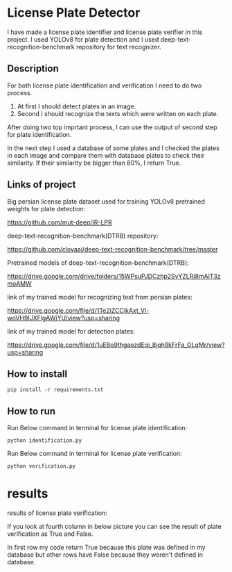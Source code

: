 # License Plate Detector 

I have made a license plate identifier and license plate verifier in this project.
I used YOLOv8 for plate detection and I used deep-text-recognition-benchmark repository for text recognizer.

## Description

For both license plate identification and verification I need to do two process.

1. At first I should detect plates in an image.
2. Second I should recognize the texts which were written on each plate.

After doing two top imprtant process, I can use the output of second step for plate identification.

In the next step I used a database of some plates and I checked the plates in each image and compare them with database plates to check their similarity.
If their similarity be bigger than 80%, I return True. 


## Links of project

Big persian license plate dataset used for training YOLOv8 pretrained weights for plate detection:

https://github.com/mut-deep/IR-LPR

deep-text-recognition-benchmark(DTRB) repository:

https://github.com/clovaai/deep-text-recognition-benchmark/tree/master

Pretrained models of deep-text-recognition-benchmark(DTRB):

https://drive.google.com/drive/folders/15WPsuPJDCzhp2SvYZLRj8mAlT3zmoAMW

link of my trained model for recognizing text from persian plates:

https://drive.google.com/file/d/1Te2iZCCIkAxt_Vi-woVH9IJXFlgAWjYU/view?usp=sharing

link of my trained model for detection plates:

https://drive.google.com/file/d/1uE8o9thgaozdEqi_8jqh9kFrFa_OLqMr/view?usp=sharing

## How to install

```
pip install -r requirements.txt
```

##  How to run

Run Below command in terminal for license plate identification:

```python identification.py```


Run Below command in terminal for license plate verification:

```python verification.py```

# results

results of license plate verification:

If you look at fourth column in below picture you can see the result of plate verification as True and False.

In first row my code return True because this plate was defined in my database but other rows have False because they weren't defined in database.







